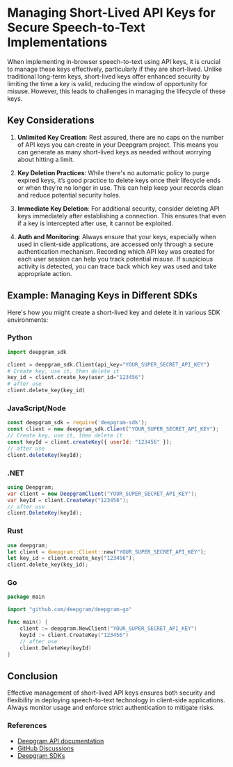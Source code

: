# Managing Short-Lived API Keys for Secure Speech-to-Text Implementations

When implementing in-browser speech-to-text using API keys, it is crucial to manage these keys effectively, particularly if they are short-lived. Unlike traditional long-term keys, short-lived keys offer enhanced security by limiting the time a key is valid, reducing the window of opportunity for misuse. However, this leads to challenges in managing the lifecycle of these keys.

## Key Considerations

1. **Unlimited Key Creation**: Rest assured, there are no caps on the number of API keys you can create in your Deepgram project. This means you can generate as many short-lived keys as needed without worrying about hitting a limit.

2. **Key Deletion Practices**: While there's no automatic policy to purge expired keys, it’s good practice to delete keys once their lifecycle ends or when they’re no longer in use. This can help keep your records clean and reduce potential security holes.

3. **Immediate Key Deletion**: For additional security, consider deleting API keys immediately after establishing a connection. This ensures that even if a key is intercepted after use, it cannot be exploited.

4. **Auth and Monitoring**: Always ensure that your keys, especially when used in client-side applications, are accessed only through a secure authentication mechanism. Recording which API key was created for each user session can help you track potential misuse. If suspicious activity is detected, you can trace back which key was used and take appropriate action.

## Example: Managing Keys in Different SDKs
Here's how you might create a short-lived key and delete it in various SDK environments:

### Python
```python
import deepgram_sdk

client = deepgram_sdk.Client(api_key="YOUR_SUPER_SECRET_API_KEY")
# Create key, use it, then delete it
key_id = client.create_key(user_id="123456")
# after use
client.delete_key(key_id)
```

### JavaScript/Node
```javascript
const deepgram_sdk = require('deepgram-sdk');
const client = new deepgram_sdk.Client("YOUR_SUPER_SECRET_API_KEY");
// Create key, use it, then delete it
const keyId = client.createKey({ userId: "123456" });
// after use
client.deleteKey(keyId);
```

### .NET
```csharp
using Deepgram;
var client = new DeepgramClient("YOUR_SUPER_SECRET_API_KEY");
var keyId = client.CreateKey("123456");
// after use
client.DeleteKey(keyId);
```

### Rust
```rust
use deepgram;
let client = deepgram::Client::new("YOUR_SUPER_SECRET_API_KEY");
let key_id = client.create_key("123456");
client.delete_key(key_id);
```

### Go
```go
package main

import "github.com/deepgram/deepgram-go"

func main() {
    client := deepgram.NewClient("YOUR_SUPER_SECRET_API_KEY")
    keyId := client.CreateKey("123456")
    // after use
    client.DeleteKey(keyId)
}
```

## Conclusion
Effective management of short-lived API keys ensures both security and flexibility in deploying speech-to-text technology in client-side applications. Always monitor usage and enforce strict authentication to mitigate risks.

### References
- [Deepgram API documentation](https://developers.deepgram.com)
- [GitHub Discussions](https://github.com/orgs/deepgram/discussions)
- [Deepgram SDKs](https://github.com/deepgram)